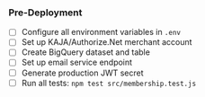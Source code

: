 ### Pre-Deployment

- [ ] Configure all environment variables in `.env`
- [ ] Set up KAJA/Authorize.Net merchant account
- [ ] Create BigQuery dataset and table
- [ ] Set up email service endpoint
- [ ] Generate production JWT secret
- [ ] Run all tests: `npm test src/membership.test.js`
